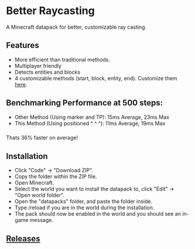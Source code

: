 # Better Raycasting
A Minecraft datapack for better, customizable ray casting.

## Features
* More efficient than traditional methods.
* Multiplayer friendly
* Detects entities and blocks
* 4 customizable methods (start, block, entity, end). Customize them [here](https://github.com/TechnoBro03/BetterRaycasting/tree/main/data/raycasting/functions/hit).

## Benchmarking Performance at 500 steps:
* Other Method (Using marker and TP): 15ms Average, 23ms Max
* This Method (Using positioned ^ ^ ^): 11ms Average, 19ms Max
###
Thats 36% faster on average!

## Installation
* Click "Code" -> "Download ZIP".
* Copy the folder within the ZIP file.
* Open Minecraft.
* Select the world you want to install the datapack to, click "Edit" -> "Open world folder".
* Open the "datapacks" folder, and paste the folder inside.
* Type /reload if you are in the world during the installation.
* The pack should now be enabled in the world and you should see an in-game message.

## [Releases](https://github.com/TechnoBro03/BetterRaycasting/releases)
